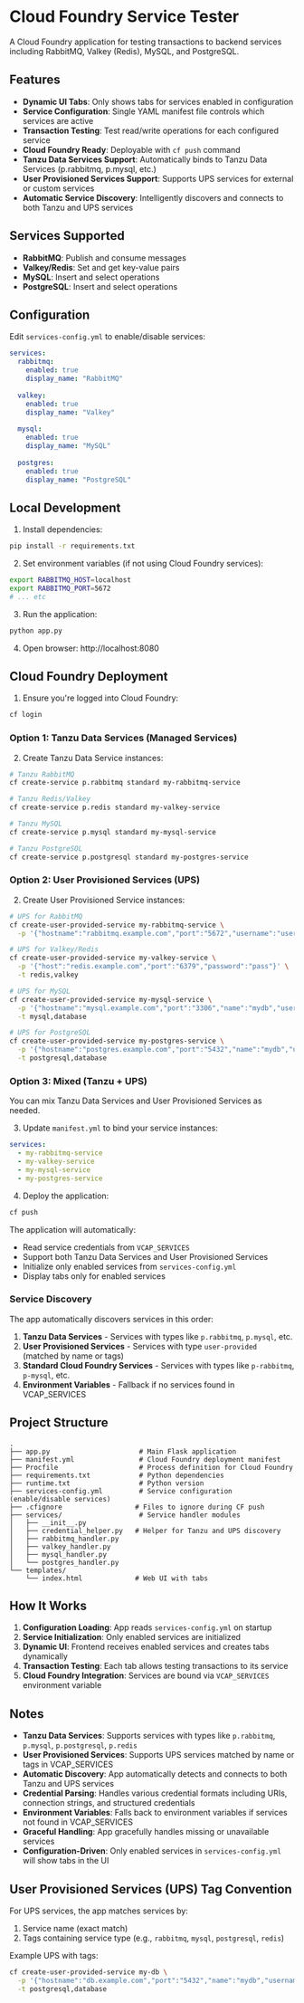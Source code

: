 # Cloud Foundry Service Tester

A Cloud Foundry application for testing transactions to backend services including RabbitMQ, Valkey (Redis), MySQL, and PostgreSQL.

## Features

- **Dynamic UI Tabs**: Only shows tabs for services enabled in configuration
- **Service Configuration**: Single YAML manifest file controls which services are active
- **Transaction Testing**: Test read/write operations for each configured service
- **Cloud Foundry Ready**: Deployable with `cf push` command
- **Tanzu Data Services Support**: Automatically binds to Tanzu Data Services (p.rabbitmq, p.mysql, etc.)
- **User Provisioned Services Support**: Supports UPS services for external or custom services
- **Automatic Service Discovery**: Intelligently discovers and connects to both Tanzu and UPS services

## Services Supported

- **RabbitMQ**: Publish and consume messages
- **Valkey/Redis**: Set and get key-value pairs
- **MySQL**: Insert and select operations
- **PostgreSQL**: Insert and select operations

## Configuration

Edit `services-config.yml` to enable/disable services:

```yaml
services:
  rabbitmq:
    enabled: true
    display_name: "RabbitMQ"
    
  valkey:
    enabled: true
    display_name: "Valkey"
    
  mysql:
    enabled: true
    display_name: "MySQL"
    
  postgres:
    enabled: true
    display_name: "PostgreSQL"
```

## Local Development

1. Install dependencies:
```bash
pip install -r requirements.txt
```

2. Set environment variables (if not using Cloud Foundry services):
```bash
export RABBITMQ_HOST=localhost
export RABBITMQ_PORT=5672
# ... etc
```

3. Run the application:
```bash
python app.py
```

4. Open browser: http://localhost:8080

## Cloud Foundry Deployment

1. Ensure you're logged into Cloud Foundry:
```bash
cf login
```

### Option 1: Tanzu Data Services (Managed Services)

2. Create Tanzu Data Service instances:
```bash
# Tanzu RabbitMQ
cf create-service p.rabbitmq standard my-rabbitmq-service

# Tanzu Redis/Valkey
cf create-service p.redis standard my-valkey-service

# Tanzu MySQL
cf create-service p.mysql standard my-mysql-service

# Tanzu PostgreSQL
cf create-service p.postgresql standard my-postgres-service
```

### Option 2: User Provisioned Services (UPS)

2. Create User Provisioned Service instances:
```bash
# UPS for RabbitMQ
cf create-user-provided-service my-rabbitmq-service \
  -p '{"hostname":"rabbitmq.example.com","port":"5672","username":"user","password":"pass","vhost":"/"}'

# UPS for Valkey/Redis
cf create-user-provided-service my-valkey-service \
  -p '{"host":"redis.example.com","port":"6379","password":"pass"}' \
  -t redis,valkey

# UPS for MySQL
cf create-user-provided-service my-mysql-service \
  -p '{"hostname":"mysql.example.com","port":"3306","name":"mydb","username":"user","password":"pass"}' \
  -t mysql,database

# UPS for PostgreSQL
cf create-user-provided-service my-postgres-service \
  -p '{"hostname":"postgres.example.com","port":"5432","name":"mydb","username":"user","password":"pass"}' \
  -t postgresql,database
```

### Option 3: Mixed (Tanzu + UPS)

You can mix Tanzu Data Services and User Provisioned Services as needed.

3. Update `manifest.yml` to bind your service instances:
```yaml
services:
  - my-rabbitmq-service
  - my-valkey-service
  - my-mysql-service
  - my-postgres-service
```

4. Deploy the application:
```bash
cf push
```

The application will automatically:
- Read service credentials from `VCAP_SERVICES`
- Support both Tanzu Data Services and User Provisioned Services
- Initialize only enabled services from `services-config.yml`
- Display tabs only for enabled services

### Service Discovery

The app automatically discovers services in this order:
1. **Tanzu Data Services** - Services with types like `p.rabbitmq`, `p.mysql`, etc.
2. **User Provisioned Services** - Services with type `user-provided` (matched by name or tags)
3. **Standard Cloud Foundry Services** - Services with types like `p-rabbitmq`, `p-mysql`, etc.
4. **Environment Variables** - Fallback if no services found in VCAP_SERVICES

## Project Structure

```
.
├── app.py                      # Main Flask application
├── manifest.yml                # Cloud Foundry deployment manifest
├── Procfile                    # Process definition for Cloud Foundry
├── requirements.txt            # Python dependencies
├── runtime.txt                 # Python version
├── services-config.yml         # Service configuration (enable/disable services)
├── .cfignore                  # Files to ignore during CF push
├── services/                   # Service handler modules
│   ├── __init__.py
│   ├── credential_helper.py   # Helper for Tanzu and UPS discovery
│   ├── rabbitmq_handler.py
│   ├── valkey_handler.py
│   ├── mysql_handler.py
│   └── postgres_handler.py
└── templates/
    └── index.html             # Web UI with tabs
```

## How It Works

1. **Configuration Loading**: App reads `services-config.yml` on startup
2. **Service Initialization**: Only enabled services are initialized
3. **Dynamic UI**: Frontend receives enabled services and creates tabs dynamically
4. **Transaction Testing**: Each tab allows testing transactions to its service
5. **Cloud Foundry Integration**: Services are bound via `VCAP_SERVICES` environment variable

## Notes

- **Tanzu Data Services**: Supports services with types like `p.rabbitmq`, `p.mysql`, `p.postgresql`, `p.redis`
- **User Provisioned Services**: Supports UPS services matched by name or tags in VCAP_SERVICES
- **Automatic Discovery**: App automatically detects and connects to both Tanzu and UPS services
- **Credential Parsing**: Handles various credential formats including URIs, connection strings, and structured credentials
- **Environment Variables**: Falls back to environment variables if services not found in VCAP_SERVICES
- **Graceful Handling**: App gracefully handles missing or unavailable services
- **Configuration-Driven**: Only enabled services in `services-config.yml` will show tabs in the UI

## User Provisioned Services (UPS) Tag Convention

For UPS services, the app matches services by:
1. Service name (exact match)
2. Tags containing service type (e.g., `rabbitmq`, `mysql`, `postgresql`, `redis`)

Example UPS with tags:
```bash
cf create-user-provided-service my-db \
  -p '{"hostname":"db.example.com","port":"5432","name":"mydb","username":"user","password":"pass"}' \
  -t postgresql,database
```

